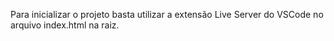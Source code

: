 Para inicializar o projeto basta utilizar a extensão Live Server do VSCode no arquivo index.html na raiz.
